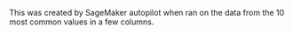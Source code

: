 This was created by SageMaker autopilot when ran on the data from the 10 most common values in a few columns.
